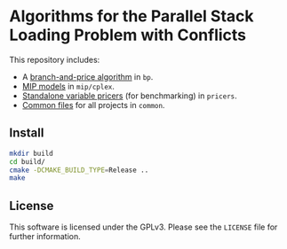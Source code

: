 # Algorithms for the Parallel Stack Loading Problem with Conflicts

This repository includes:

- A [branch-and-price algorithm](bp) in `bp`.
- [MIP models](mip/cplex) in `mip/cplex`.
- [Standalone variable pricers](pricers) (for benchmarking) in `pricers`.
- [Common files](common) for all projects in `common`.

## Install

```bash
mkdir build
cd build/
cmake -DCMAKE_BUILD_TYPE=Release ..
make
```

## License

This software is licensed under the GPLv3.
Please see the `LICENSE` file for further information.